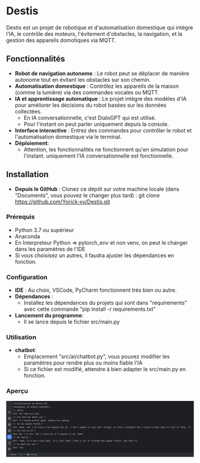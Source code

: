 # Destis

Destis est un projet de robotique et d'automatisation domestique qui intègre l'IA, le contrôle des moteurs, l'évitement d'obstacles, la navigation, et la gestion des appareils domotiques via MQTT.

## Fonctionnalités

- **Robot de navigation autonome** : Le robot peut se déplacer de manière autonome tout en évitant les obstacles sur son chemin.
- **Automatisation domestique** : Contrôlez les appareils de la maison (comme la lumière) via des commandes vocales ou MQTT.
- **IA et apprentissage automatique** : Le projet intègre des modèles d'IA pour améliorer les décisions du robot basées sur les données collectées.
  - En IA conversationnelle, c'est DialoGPT qui est utilisé.
  - Pour l'instant on peut parler uniquement depuis la console.
- **Interface interactive** : Entrez des commandes pour contrôler le robot et l'automatisation domestique via le terminal.
- **Déploiement**:
  - Attention, les fonctionnalités ne fonctionnent qu'en simulation pour l'instant. uniquement l'IA conversationnelle est fonctionnelle.

## Installation
- **Depuis le GitHub** : Clonez ce dépôt sur votre machine locale (dans "Documents", vous pouvez le changer plus tard) :
   git clone https://github.com/Yorick-xy/Destis.git


### Prérequis

- Python 3.7 ou supérieur
- Anaconda
- En Interpreteur Python => pytorch_env et non venv, on peut le changer dans les paramètres de l'IDE
- Si vous choisisez un autres, il faudra ajuster les dépendances en fonction.

### Configuration

- **IDE** : Au choix, VSCode, PyCharm fonctionnent très bien ou autre.
- **Dépendances** :
  - Installez les dépendances du projets qui sont dans "requirements" avec cette commande "pip install -r requirements.txt"
- **Lancement du programme**:
  - Il se lance depuis le fichier src/main.py

### Utilisation

- **chatbot**:
  - Emplacement "src/ai/chatbot.py", vous pouvez modifier les paramètres pour rendre plus ou moins fiable l'IA
  - Si ce fichier est modifié, attendre à bien adapter le src/main.py en fonction.

### Aperçu
![img.png](img.png)